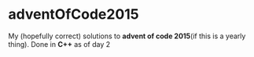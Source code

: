 # adventOfCode2015
My (hopefully correct) solutions to **advent of code 2015**(if this is a yearly thing). Done in **C++** as of day 2
